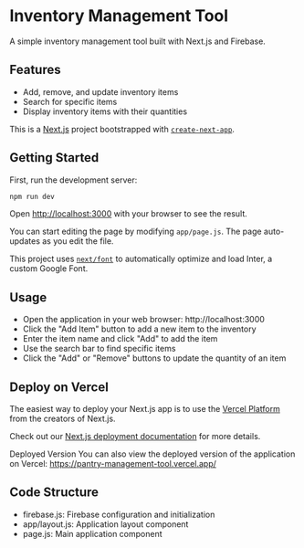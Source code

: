 # Inventory Management Tool
A simple inventory management tool built with Next.js and Firebase.


## Features
- Add, remove, and update inventory items
- Search for specific items
- Display inventory items with their quantities

This is a [Next.js](https://nextjs.org/) project bootstrapped with [`create-next-app`](https://github.com/vercel/next.js/tree/canary/packages/create-next-app).

## Getting Started

First, run the development server:

```bash
npm run dev
```

Open [http://localhost:3000](http://localhost:3000) with your browser to see the result.

You can start editing the page by modifying `app/page.js`. The page auto-updates as you edit the file.

This project uses [`next/font`](https://nextjs.org/docs/basic-features/font-optimization) to automatically optimize and load Inter, a custom Google Font.

## Usage
- Open the application in your web browser: http://localhost:3000
- Click the "Add Item" button to add a new item to the inventory
- Enter the item name and click "Add" to add the item
- Use the search bar to find specific items
- Click the "Add" or "Remove" buttons to update the quantity of an item

## Deploy on Vercel

The easiest way to deploy your Next.js app is to use the [Vercel Platform](https://vercel.com/new?utm_medium=default-template&filter=next.js&utm_source=create-next-app&utm_campaign=create-next-app-readme) from the creators of Next.js.

Check out our [Next.js deployment documentation](https://nextjs.org/docs/deployment) for more details.

Deployed Version
You can also view the deployed version of the application on Vercel: https://pantry-management-tool.vercel.app/


## Code Structure
- firebase.js: Firebase configuration and initialization
- app/layout.js: Application layout component
- page.js: Main application component